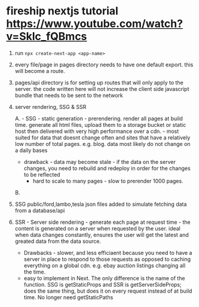 # fireship nextjs tutorial https://www.youtube.com/watch?v=Sklc_fQBmcs

1. run `npx create-next-app <app-name>`

2. every file/page in pages directory needs to have one default export. this will become a route.

3. pages/api directory is for setting up routes that will only apply to the server. the code written here will not increase the client side javascript bundle that needs to be sent to the network

4. server rendering, SSG & SSR

   A. - SSG - static generation - prerendering. render all pages at build time. generate all html files, upload them to a storage bucket or static host then delivered with very high performance over a cdn. - most suited for data that doesnt change often and sites that have a relatively low number of total pages. e.g. blog. data most likely do not change on a daily bases

   - drawback - data may become stale - if the data on the server changes, you need to rebuild and redeploy in order for the changes to be reflected
     - hard to scale to many pages - slow to prerender 1000 pages.

   B.

5. SSG public/ford,lambo,tesla json files added to simulate fetching data from a database/api

6. SSR - Server side rendering - generate each page at request time - the content is generated on a server when requested by the user. ideal when data changes constantly, ensures the user will get the latest and greated data from the data source.
   - Drawbacks - slower, and less efficiaent because you need to have a server in place to respond to those requests as opposed to caching everything on a global cdn. e.g. ebay auction listings changing all the time.
   - easy to implement in Next. The only difference is the name of the function. SSG is getStaticProps and SSR is getServerSideProps;
     does the same thing, but does it on every request instead of at build time. No longer need getStaticPaths
